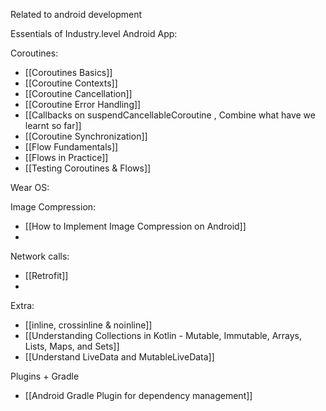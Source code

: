 Related to android development

Essentials of Industry.level Android App:


Coroutines:
- [[Coroutines Basics]]
- [[Coroutine Contexts]]
- [[Coroutine Cancellation]]
- [[Coroutine Error Handling]]
- [[Callbacks on suspendCancellableCoroutine , Combine what have we learnt so far]]
- [[Coroutine Synchronization]]
- [[Flow Fundamentals]]
- [[Flows in Practice]]
- [[Testing Coroutines & Flows]]


Wear OS:


Image Compression:
- [[How to Implement Image Compression on Android]]
- 

Network calls:
- [[Retrofit]]
- 

Extra:
- [[inline, crossinline & noinline]]
- [[Understanding Collections in Kotlin - Mutable, Immutable, Arrays, Lists, Maps, and Sets]]
- [[Understand LiveData and MutableLiveData]]

Plugins + Gradle
- [[Android Gradle Plugin for dependency management]]